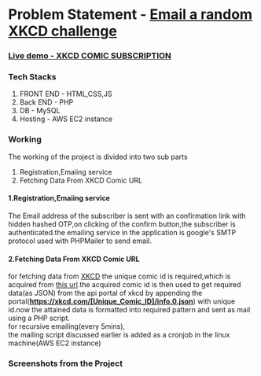 <h1>Problem Statement - <a href="https://learn.rtcamp.com/campus/php-assignments/">Email a random XKCD challenge</a></h1>
<h3><a href="http://3.142.103.221/git-xkcd/">Live demo - XKCD COMIC SUBSCRIPTION</a></h3>
<h3>Tech Stacks</h3>
<ol>
<li>FRONT END - HTML,CSS,JS</li>
<li>Back END - PHP </li>
<li>DB - MySQL</li>
<li>Hosting - AWS EC2 instance</li>
</ol>
<h3> Working</h3>
The working of the project is divided into two sub parts
<ol>
<li>Registration,Emaiing service</li>
<li>Fetching Data From XKCD Comic URL</li>
</ol>
<h4>1.Registration,Emaiing service</h4>
<p>The Email address of the subscriber is sent with an confirmation link with hidden hashed OTP,on clicking of the confirm button,the subscriber is authenticated.the emailing service in the application is google's SMTP protocol used with PHPMailer to send email.</p>
<h4>2.Fetching Data From XKCD Comic URL</h4>
<p>for fetching data from <a href="https://c.xkcd.com/random/comic/">XKCD</a> the unique comic id is required,which is acquired from <a href="https://c.xkcd.com/random/comic/">this url</a>.the acquired comic id is then used to get required data(as JSON) from the api portal of xkcd by appending the portal(<a href="https://xkcd.com/614/info.0.json"><b>https://xkcd.com/[Unique_Comic_ID]/info.0.json</b></a>) with unique id.now the attained data is formatted into required pattern and sent as mail using a PHP script.<br>
for recursive emailing(every 5mins),<br>
the mailing script discussed earlier is added as a cronjob in the linux machine(AWS EC2 instance)
</p>

<h3> Screenshots from the Project</h3>